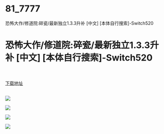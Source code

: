 # 81_7777
恐怖大作/修道院:碎瓷/最新独立1.3.3升补 [中文] [本体自行搜索]-Switch520
# 恐怖大作/修道院:碎瓷/最新独立1.3.3升补 [中文] [本体自行搜索]-Switch520
 <br/></br>
[下载地址](https://www.switch520.cc/article/7777 "下载地址")
<br/></br>

<p><span><strong><img src="https://www.switch520.cc/muke_img/upload_art_editor_20201208-1_db2a36bfb3ead7e2bdce8433612a2246.jpg"></strong></span></p>
<p><span><strong><span><img src="https://www.switch520.cc/muke_img/upload_art_editor_20201208-1_1bc03f7ce6972bba3b61bed5ab34388f.jpg"></span></strong></span></p>
<p><span><strong><span><img src="https://www.switch520.cc/muke_img/upload_art_editor_20201208-1_440c597153fd8e0f7159e674e1dd4fbf.jpg"></span></strong></span></p>
<p><span><strong><span><img src="https://www.switch520.cc/muke_img/upload_art_editor_20201208-1_fe1c1d682f2ab3ddb503160e1d115c78.jpg"></span></strong><strong> &nbsp; <br></strong></span></p>
<p></p>
<p></p>
<p></p>

